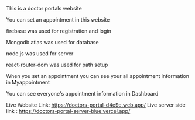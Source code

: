 This is a doctor portals website

You can set an appointment in this website

firebase was used for registration and login

Mongodb atlas was used for database

node.js was used for server

react-router-dom was used for path setup

When you set an appointment you can see your all appointment information in Myappointment

You can see everyone's appointment information in Dashboard

Live Website Link: https://doctors-portal-d4e9e.web.app/ 
Live server side link : https://doctors-portal-server-blue.vercel.app/
